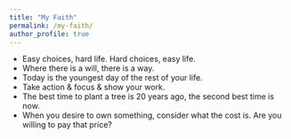```yaml
---
title: "My Faith"
permalink: /my-faith/
author_profile: true
---
```


* Easy choices, hard life. Hard choices, easy life.
* Where there is a will, there is a way.
* Today is the youngest day of the rest of your life.
* Take action & focus & show your work.
* The best time to plant a tree is 20 years ago, the second best time is now.
* When you desire to own something, consider what the cost is. Are you willing to pay that price?